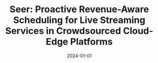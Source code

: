 ---
title: "Seer: Proactive Revenue-Aware Scheduling for Live Streaming Services in Crowdsourced Cloud-Edge Platforms"
collection: publications
category: conferences
permalink: /publication/2024-seer
date: 2024-01-01
venue: 'IEEE International Conference on Computer Communications (IEEE INFOCOM)'
paperurl: 'https://ieeexplore.ieee.org/document/10621424'
citation: '<b>Shaoyuan Huang</b>, Zheng Wang, Zhongtian Zhang, Heng Zhang, Xiaofei Wang, Wenyu Wang. (2024). &quot;Seer: Proactive Revenue-Aware Scheduling for Live Streaming Services in Crowdsourced Cloud-Edge Platforms.&quot; <i>IEEE International Conference on Computer Communications (IEEE INFOCOM)</i>. (CCF-A)'
--- 